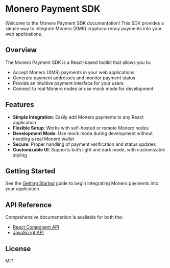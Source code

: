 # Monero Payment SDK

Welcome to the Monero Payment SDK documentation! This SDK provides a simple way to integrate Monero (XMR) cryptocurrency payments into your web applications.

## Overview

The Monero Payment SDK is a React-based toolkit that allows you to:

- Accept Monero (XMR) payments in your web applications
- Generate payment addresses and monitor payment status
- Provide an intuitive payment interface for your users
- Connect to real Monero nodes or use mock mode for development

## Features

- **Simple Integration**: Easily add Monero payments to any React application
- **Flexible Setup**: Works with self-hosted or remote Monero nodes
- **Development Mode**: Use mock mode during development without needing a real Monero wallet
- **Secure**: Proper handling of payment verification and status updates
- **Customizable UI**: Supports both light and dark mode, with customizable styling

## Getting Started

See the [Getting Started](./docs/getting-started.md) guide to begin integrating Monero payments into your application.

## API Reference

Comprehensive documentation is available for both the:
- [React Component API](./docs/component-api.md)
- [JavaScript API](./docs/js-api.md)

## License

MIT